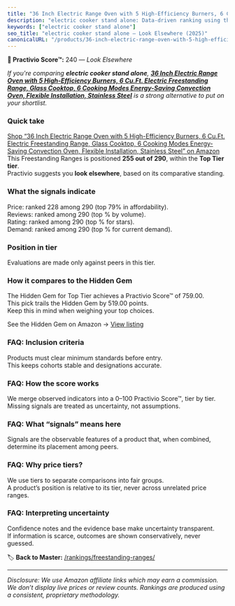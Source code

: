 ```yaml
---
title: "36 Inch Electric Range Oven with 5 High-Efficiency Burners, 6 Cu.Ft. Electric Freestanding Range, Glass Cooktop, 6 Cooking Modes Energy-Saving Convection Oven, Flexible Installation, Stainless Steel"
description: "electric cooker stand alone: Data-driven ranking using the Practivio Score™. Positioned by quality, value, demand, findability, momentum."
keywords: ["electric cooker stand alone"]
seo_title: "electric cooker stand alone — Look Elsewhere (2025)"
canonicalURL: "/products/36-inch-electric-range-oven-with-5-high-efficiency-burners-6-cuft-electric-freestanding-range-glass-cooktop-6-cooking-modes-energy-saving-convection-oven-flexible-installation-stainless-steel-B0F1N71CNH/"
---
```


**🚫 Practivio Score™:** 240 — _Look Elsewhere_


*If you're comparing **electric cooker stand alone**, **[36 Inch Electric Range Oven with 5 High-Efficiency Burners, 6 Cu.Ft. Electric Freestanding Range, Glass Cooktop, 6 Cooking Modes Energy-Saving Convection Oven, Flexible Installation, Stainless Steel](https://www.amazon.com/dp/B0F1N71CNH?tag=practivio-20)** is a strong alternative to put on your shortlist.*
### Quick take
[Shop “36 Inch Electric Range Oven with 5 High-Efficiency Burners, 6 Cu.Ft. Electric Freestanding Range, Glass Cooktop, 6 Cooking Modes Energy-Saving Convection Oven, Flexible Installation, Stainless Steel” on Amazon](https://www.amazon.com/dp/B0F1N71CNH?tag=practivio-20)
This Freestanding Ranges is positioned **255 out of 290**, within the **Top Tier tier**.  
Practivio suggests you **look elsewhere**, based on its comparative standing.

### What the signals indicate
Price: ranked 228 among 290 (top 79% in affordability).  
Reviews: ranked  among 290 (top % by volume).  
Rating: ranked  among 290 (top % for stars).  
Demand: ranked  among 290 (top % for current demand).

### Position in tier
Evaluations are made only against peers in this tier.

### How it compares to the Hidden Gem
The Hidden Gem for Top Tier achieves a Practivio Score™ of 759.00.  
This pick trails the Hidden Gem by 519.00 points.  
Keep this in mind when weighing your top choices.  

See the Hidden Gem on Amazon → [View listing](https://www.amazon.com/dp/B07MYBQKDX?tag=practivio-20)

### FAQ: Inclusion criteria
Products must clear minimum standards before entry.  
This keeps cohorts stable and designations accurate.

### FAQ: How the score works
We merge observed indicators into a 0–100 Practivio Score™, tier by tier.  
Missing signals are treated as uncertainty, not assumptions.

### FAQ: What “signals” means here
Signals are the observable features of a product that, when combined, determine its placement among peers.

### FAQ: Why price tiers?
We use tiers to separate comparisons into fair groups.  
A product’s position is relative to its tier, never across unrelated price ranges.

### FAQ: Interpreting uncertainty
Confidence notes and the evidence base make uncertainty transparent.  
If information is scarce, outcomes are shown conservatively, never guessed.


🏷️ **Back to Master:** [/rankings/freestanding-ranges/](/rankings/freestanding-ranges/)

---
_Disclosure: We use Amazon affiliate links which may earn a commission. We don’t display live prices or review counts. Rankings are produced using a consistent, proprietary methodology._

